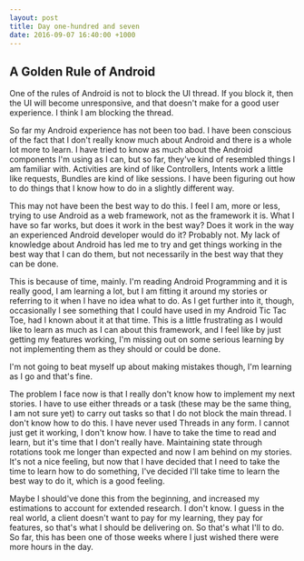 ```yaml
---
layout: post
title: Day one-hundred and seven
date: 2016-09-07 16:40:00 +1000
---
```


 A Golden Rule of Android
-------------

One of the rules of Android is not to block the UI thread.  If you block it, then the UI will become unresponsive, and that doesn't make for a good user experience.  I think I am blocking the thread.

So far my Android experience has not been too bad.  I have been conscious of the fact that I don't really know much about Android and there is a whole lot more to learn.  I have tried to know as much about the Android components I'm using as I can, but so far, they've kind of resembled things I am familiar with.  Activities are kind of like Controllers, Intents work a little like requests, Bundles are kind of like sessions.  I have been figuring out how to do things that I know how to do in a slightly different way.

This may not have been the best way to do this.  I feel I am, more or less, trying to use Android as a web framework, not as the framework it is.  What I have so far works, but does it work in the best way?  Does it work in the way an experienced Android developer would do it?  Probably not.  My lack of knowledge about Android has led me to try and get things working in the best way that I can do them, but not necessarily in the best way that they can be done.

This is because of time, mainly.  I'm reading Android Programming and it is really good, I am learning a lot, but I am fitting it around my stories or referring to it when I have no idea what to do.  As I get further into it, though, occasionally I see something that I could have used in my Android Tic Tac Toe, had I known about it at that time.  This is a little frustrating as I would like to learn as much as I can about this framework, and I feel like by just getting my features working, I'm missing out on some serious learning by not implementing them as they should or could be done.

I'm not going to beat myself up about making mistakes though, I'm learning as I go and that's fine.

The problem I face now is that I really don't know how to implement my next stories.  I have to use either threads or a task (these may be the same thing, I am not sure yet) to carry out tasks so that I do not block the main thread. I don't know how to do this.  I have never used Threads in any form.  I cannot just get it working, I don't know how.  I have to take the time to read and learn, but it's time that I don't really have.  Maintaining state through rotations took me longer than expected and now I am behind on my stories.  It's not a nice feeling, but now that I have decided that I need to take the time to learn how to do something, I've decided I'll take time to learn the best way to do it, which is a good feeling.

Maybe I should've done this from the beginning, and increased my estimations to account for extended research.  I don't know.  I guess in the real world, a client doesn't want to pay for my learning, they pay for features, so that's what I should be delivering on.  So that's what I'll to do.  So far, this has been one of those weeks where I just wished there were more hours in the day.

